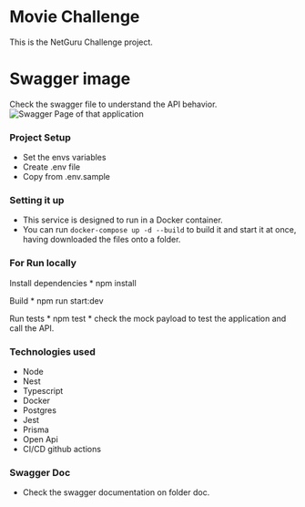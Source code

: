 # Movie Challenge

This is the NetGuru Challenge project.
# Swagger image
  Check the swagger file to understand the API behavior.
<img
    src="https://i.ibb.co/6sdgwrQ/Screen-Shot-2022-06-03-at-2-12-36-PM.png"
    alt="Swagger Page of that application"
    title="Swagger Page of that application" />

### Project Setup
  * Set the envs variables
  * Create .env file
  * Copy from .env.sample

### Setting it up
  * This service is designed to run in a Docker container.
  * You can run `docker-compose up -d --build` to build it and start it at once, having downloaded the files onto a folder.
### For Run locally
  Install dependencies
    * npm install

  Build
    * npm run start:dev

  Run tests
    * npm test
    * check the mock payload to test the application and call the API.
### Technologies used
  * Node
  * Nest
  * Typescript
  * Docker
  * Postgres
  * Jest
  * Prisma
  * Open Api
  * CI/CD github actions
### Swagger Doc
  * Check the swagger documentation on folder doc.
